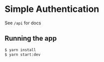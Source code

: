 # Simple Authentication

See `/api` for docs

## Running the app

```bash
$ yarn install
$ yarn start:dev
```
